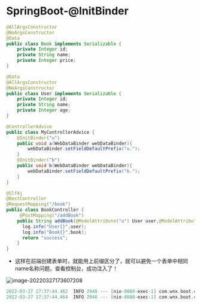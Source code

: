 # SpringBoot-@InitBinder

```java
@AllArgsConstructor
@NoArgsConstructor
@Data
public class Book implements Serializable {
    private Integer id;
    private String name;
    private Integer price;
}
```

```java
@Data
@AllArgsConstructor
@NoArgsConstructor
public class User implements Serializable {
    private Integer id;
    private String name;
    private Integer age;
}
```

```java
@ControllerAdvice
public class MyControllerAdvice {
    @InitBinder("u")
    public void a(WebDataBinder webDataBinder){
        webDataBinder.setFieldDefaultPrefix("u.");
    }
    @InitBinder("b")
    public void b(WebDataBinder webDataBinder){
        webDataBinder.setFieldDefaultPrefix("b.");
    }
}
```

```java
@Slf4j
@RestController
@RequestMapping("/book")
public class BookController {
     @PostMapping("/addBook")
    public String addBook(@ModelAttribute("u") User user,@ModelAttribute("b") Book book){
      log.info("User{}",user);
      log.info("Book{}",book);
      return "success";
    }
}
```

- 这样在前端创建表单时，就能用上前缀区分了，就可以避免一个表单中相同name名称问题，查看控制台，成功注入了！

<img src="121-SpringBoot%E5%AF%B9%E4%BA%8E%E8%A1%A8%E5%8D%95%E4%B8%AD%E7%9B%B8%E5%90%8Cname%E5%90%8D%E7%A7%B0%E6%8F%90%E4%BE%9B%E4%BA%86%E5%89%8D%E7%BC%80%E8%B5%8B%E5%80%BC%E8%A7%A3%E5%86%B3%E6%96%B9%E6%A1%88.assets/image-20220327173607208.png" alt="image-20220327173607208"  />

```c
2022-03-27 17:37:44.462  INFO 2948 --- [nio-8080-exec-1] com.wnx.boot.controller.BookController   : UserUser(id=1, name=王乃醒, age=25)
2022-03-27 17:37:44.464  INFO 2948 --- [nio-8080-exec-1] com.wnx.boot.controller.BookController   : BookBook(id=1, name=JAVA入门到精通, price=300)
```


